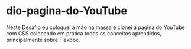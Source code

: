 # dio-pagina-do-YouTube
Neste Desafio eu coloquei a mão na massa e clonei a página do YouTube com CSS colocando em prática todos os conceitos aprendidos, principalmente sobre Flexbox.
